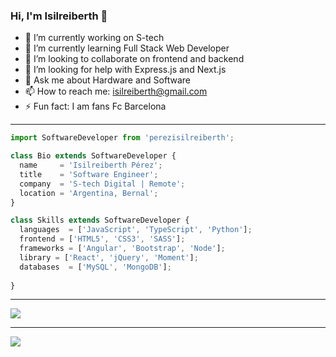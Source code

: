### Hi, I'm Isilreiberth 👋

- 🔭 I’m currently working on S-tech
- 🌱 I’m currently learning Full Stack Web Developer
- 👯 I’m looking to collaborate on frontend and backend
- 🤔 I’m looking for help with Express.js and Next.js
- 💬 Ask me about Hardware and Software
- 📫 How to reach me: isilreiberth@gmail.com
- ⚡ Fun fact: I am fans Fc Barcelona

---

```js
import SoftwareDeveloper from 'perezisilreiberth';

class Bio extends SoftwareDeveloper {
  name     = 'Isilreiberth Pérez';
  title    = 'Software Engineer';
  company  = 'S-tech Digital | Remote';
  location = 'Argentina, Bernal';
}

class Skills extends SoftwareDeveloper {
  languages  = ['JavaScript', 'TypeScript', 'Python'];
  frontend = ['HTML5', 'CSS3', 'SASS'];
  frameworks = ['Angular', 'Bootstrap', 'Node'];
  library = ['React', 'jQuery', 'Moment'];
  databases  = ['MySQL', 'MongoDB'];
  
}
```
---

<a href="https://github.com/isilreiberth">
  <img src="https://github-readme-stats.vercel.app/api?username=isilreiberth&show_icons=true&hide_border=true" />
</a>

---

<a href="https://github.com/isilreiberth">
  <img src="https://github-readme-stats.vercel.app/api/top-langs/?username=isilreiberth&layout=compact" />
</a>


<!--
![Isilreiberth github stats](https://github-readme-stats.vercel.app/api?username=isilreiberth&show_icons=true&hide_border=true)

-->


<!--
**isilreiberth/isilreiberth** is a ✨ _special_ ✨ repository because its `README.md` (this file) appears on your GitHub profile.

Here are some ideas to get you started:

- 🔭 I’m currently working on ...
- 🌱 I’m currently learning ...
- 👯 I’m looking to collaborate on ...
- 🤔 I’m looking for help with ...
- 💬 Ask me about ...
- 📫 How to reach me: ...
- 😄 Pronouns: ...
- ⚡ Fun fact: ...
-->
